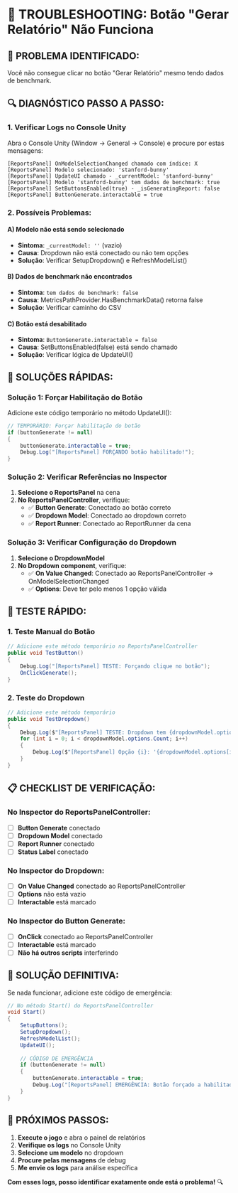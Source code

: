 # 🔧 TROUBLESHOOTING: Botão "Gerar Relatório" Não Funciona

## 🚨 **PROBLEMA IDENTIFICADO:**

Você não consegue clicar no botão "Gerar Relatório" mesmo tendo dados de benchmark.

## 🔍 **DIAGNÓSTICO PASSO A PASSO:**

### **1. Verificar Logs no Console Unity**

Abra o Console Unity (Window → General → Console) e procure por estas mensagens:

```
[ReportsPanel] OnModelSelectionChanged chamado com índice: X
[ReportsPanel] Modelo selecionado: 'stanford-bunny'
[ReportsPanel] UpdateUI chamado - _currentModel: 'stanford-bunny'
[ReportsPanel] Modelo 'stanford-bunny' tem dados de benchmark: true
[ReportsPanel] SetButtonsEnabled(true) - _isGeneratingReport: false
[ReportsPanel] ButtonGenerate.interactable = true
```

### **2. Possíveis Problemas:**

#### **A) Modelo não está sendo selecionado**
- **Sintoma**: `_currentModel: ''` (vazio)
- **Causa**: Dropdown não está conectado ou não tem opções
- **Solução**: Verificar SetupDropdown() e RefreshModelList()

#### **B) Dados de benchmark não encontrados**
- **Sintoma**: `tem dados de benchmark: false`
- **Causa**: MetricsPathProvider.HasBenchmarkData() retorna false
- **Solução**: Verificar caminho do CSV

#### **C) Botão está desabilitado**
- **Sintoma**: `ButtonGenerate.interactable = false`
- **Causa**: SetButtonsEnabled(false) está sendo chamado
- **Solução**: Verificar lógica de UpdateUI()

## 🔧 **SOLUÇÕES RÁPIDAS:**

### **Solução 1: Forçar Habilitação do Botão**

Adicione este código temporário no método UpdateUI():

```csharp
// TEMPORÁRIO: Forçar habilitação do botão
if (buttonGenerate != null)
{
    buttonGenerate.interactable = true;
    Debug.Log("[ReportsPanel] FORÇANDO botão habilitado!");
}
```

### **Solução 2: Verificar Referências no Inspector**

1. **Selecione o ReportsPanel** na cena
2. **No ReportsPanelController**, verifique:
   - ✅ **Button Generate**: Conectado ao botão correto
   - ✅ **Dropdown Model**: Conectado ao dropdown correto
   - ✅ **Report Runner**: Conectado ao ReportRunner da cena

### **Solução 3: Verificar Configuração do Dropdown**

1. **Selecione o DropdownModel**
2. **No Dropdown component**, verifique:
   - ✅ **On Value Changed**: Conectado ao ReportsPanelController → OnModelSelectionChanged
   - ✅ **Options**: Deve ter pelo menos 1 opção válida

## 🎯 **TESTE RÁPIDO:**

### **1. Teste Manual do Botão**
```csharp
// Adicione este método temporário no ReportsPanelController
public void TestButton()
{
    Debug.Log("[ReportsPanel] TESTE: Forçando clique no botão");
    OnClickGenerate();
}
```

### **2. Teste do Dropdown**
```csharp
// Adicione este método temporário
public void TestDropdown()
{
    Debug.Log($"[ReportsPanel] TESTE: Dropdown tem {dropdownModel.options.Count} opções");
    for (int i = 0; i < dropdownModel.options.Count; i++)
    {
        Debug.Log($"[ReportsPanel] Opção {i}: '{dropdownModel.options[i].text}'");
    }
}
```

## 📋 **CHECKLIST DE VERIFICAÇÃO:**

### **No Inspector do ReportsPanelController:**
- [ ] **Button Generate** conectado
- [ ] **Dropdown Model** conectado  
- [ ] **Report Runner** conectado
- [ ] **Status Label** conectado

### **No Inspector do Dropdown:**
- [ ] **On Value Changed** conectado ao ReportsPanelController
- [ ] **Options** não está vazio
- [ ] **Interactable** está marcado

### **No Inspector do Button Generate:**
- [ ] **OnClick** conectado ao ReportsPanelController
- [ ] **Interactable** está marcado
- [ ] **Não há outros scripts** interferindo

## 🚀 **SOLUÇÃO DEFINITIVA:**

Se nada funcionar, adicione este código de emergência:

```csharp
// No método Start() do ReportsPanelController
void Start()
{
    SetupButtons();
    SetupDropdown();
    RefreshModelList();
    UpdateUI();
    
    // CÓDIGO DE EMERGÊNCIA
    if (buttonGenerate != null)
    {
        buttonGenerate.interactable = true;
        Debug.Log("[ReportsPanel] EMERGÊNCIA: Botão forçado a habilitado!");
    }
}
```

## 🎯 **PRÓXIMOS PASSOS:**

1. **Execute o jogo** e abra o painel de relatórios
2. **Verifique os logs** no Console Unity
3. **Selecione um modelo** no dropdown
4. **Procure pelas mensagens** de debug
5. **Me envie os logs** para análise específica

**Com esses logs, posso identificar exatamente onde está o problema!** 🔍
